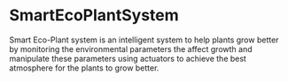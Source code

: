 # SmartEcoPlantSystem

Smart Eco-Plant system is an intelligent system to help plants grow better by monitoring the environmental parameters the affect growth and manipulate these parameters using actuators to achieve the best atmosphere for the plants to grow better.